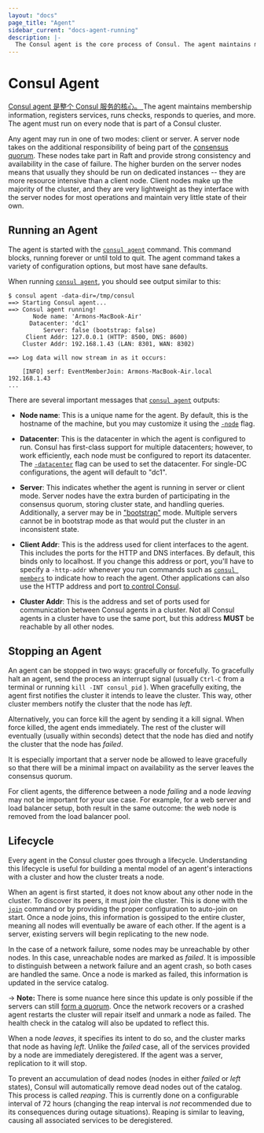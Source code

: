 ```yaml
---
layout: "docs"
page_title: "Agent"
sidebar_current: "docs-agent-running"
description: |-
  The Consul agent is the core process of Consul. The agent maintains membership information, registers services, runs checks, responds to queries, and more. The agent must run on every node that is part of a Consul cluster.
---
```


# Consul Agent

[Consul agent 是整个 Consul 服务的核心。 ](# "The Consul agent is the core process of Consul.") The agent maintains membership
information, registers services, runs checks, responds to queries,
and more. The agent must run on every node that is part of a Consul cluster.

Any agent may run in one of two modes: client or server. A server
node takes on the additional responsibility of being part of the [consensus quorum](/docs/internals/consensus.html).
These nodes take part in Raft and provide strong consistency and availability in
the case of failure. The higher burden on the server nodes means that usually they
should be run on dedicated instances -- they are more resource intensive than a client
node. Client nodes make up the majority of the cluster, and they are very lightweight
as they interface with the server nodes for most operations and maintain very little state
of their own.

## Running an Agent

The agent is started with the [`consul agent`](/docs/commands/agent.html) command. This
command blocks, running forever or until told to quit. The agent command takes a variety
of configuration options, but most have sane defaults.

When running [`consul agent`](/docs/commands/agent.html), you should see output similar to this:

```text
$ consul agent -data-dir=/tmp/consul
==> Starting Consul agent...
==> Consul agent running!
       Node name: 'Armons-MacBook-Air'
      Datacenter: 'dc1'
          Server: false (bootstrap: false)
     Client Addr: 127.0.0.1 (HTTP: 8500, DNS: 8600)
    Cluster Addr: 192.168.1.43 (LAN: 8301, WAN: 8302)

==> Log data will now stream in as it occurs:

    [INFO] serf: EventMemberJoin: Armons-MacBook-Air.local 192.168.1.43
...
```

There are several important messages that [`consul agent`](/docs/commands/agent.html) outputs:

* **Node name**: This is a unique name for the agent. By default, this
  is the hostname of the machine, but you may customize it using the
  [`-node`](/docs/agent/options.html#_node) flag.

* **Datacenter**: This is the datacenter in which the agent is configured to run.
 Consul has first-class support for multiple datacenters; however, to work efficiently,
 each node must be configured to report its datacenter. The [`-datacenter`](/docs/agent/options.html#_datacenter)
 flag can be used to set the datacenter. For single-DC configurations, the agent
 will default to "dc1".

* **Server**: This indicates whether the agent is running in server or client mode.
  Server nodes have the extra burden of participating in the consensus quorum,
  storing cluster state, and handling queries. Additionally, a server may be
  in ["bootstrap"](/docs/agent/options.html#_bootstrap_expect) mode. Multiple servers
  cannot be in bootstrap mode as that would put the cluster in an inconsistent state.

* **Client Addr**: This is the address used for client interfaces to the agent.
  This includes the ports for the HTTP and DNS interfaces. By default, this binds only
  to localhost. If you change this address or port, you'll have to specify a `-http-addr`
  whenever you run commands such as [`consul members`](/docs/commands/members.html) to
  indicate how to reach the agent. Other applications can also use the HTTP address and port
  [to control Consul](/api/index.html).

* **Cluster Addr**: This is the address and set of ports used for communication between
  Consul agents in a cluster. Not all Consul agents in a cluster have to
  use the same port, but this address **MUST** be reachable by all other nodes.

## Stopping an Agent

An agent can be stopped in two ways: gracefully or forcefully. To gracefully
halt an agent, send the process an interrupt signal (usually
`Ctrl-C` from a terminal or running `kill -INT consul_pid` ). When gracefully exiting, the agent first notifies
the cluster it intends to leave the cluster. This way, other cluster members
notify the cluster that the node has _left_.

Alternatively, you can force kill the agent by sending it a kill signal.
When force killed, the agent ends immediately. The rest of the cluster will
eventually (usually within seconds) detect that the node has died and
notify the cluster that the node has _failed_.

It is especially important that a server node be allowed to leave gracefully
so that there will be a minimal impact on availability as the server leaves
the consensus quorum.

For client agents, the difference between a node _failing_ and a node _leaving_
may not be important for your use case. For example, for a web server and load
balancer setup, both result in the same outcome: the web node is removed
from the load balancer pool.

## Lifecycle

Every agent in the Consul cluster goes through a lifecycle. Understanding
this lifecycle is useful for building a mental model of an agent's interactions
with a cluster and how the cluster treats a node.

When an agent is first started, it does not know about any other node in the cluster.
To discover its peers, it must _join_ the cluster. This is done with the
[`join`](/docs/commands/join.html)
command or by providing the proper configuration to auto-join on start. Once a node
joins, this information is gossiped to the entire cluster, meaning all nodes will
eventually be aware of each other. If the agent is a server, existing servers will
begin replicating to the new node.

In the case of a network failure, some nodes may be unreachable by other nodes.
In this case, unreachable nodes are marked as _failed_. It is impossible to distinguish
between a network failure and an agent crash, so both cases are handled the same.
Once a node is marked as failed, this information is updated in the service catalog.

-> **Note:** There is some nuance here since this update is only possible if the servers can still [form a quorum](/docs/internals/consensus.html). Once the network recovers or a crashed agent restarts the cluster will repair itself and unmark a node as failed. The health check in the catalog will also be updated to reflect this.

When a node _leaves_, it specifies its intent to do so, and the cluster
marks that node as having _left_. Unlike the _failed_ case, all of the
services provided by a node are immediately deregistered. If the agent was
a server, replication to it will stop.

To prevent an accumulation of dead nodes (nodes in either _failed_ or _left_
states), Consul will automatically remove dead nodes out of the catalog. This
process is called _reaping_. This is currently done on a configurable
interval of 72 hours (changing the reap interval is *not* recommended due to
its consequences during outage situations). Reaping is similar to leaving,
causing all associated services to be deregistered.
